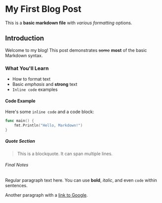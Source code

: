 # My First Blog Post

This is a **basic markdown file** with *various formatting* options.

## Introduction

Welcome to my blog! This post demonstrates ~~some~~ **most** of the basic Markdown syntax.

### What You'll Learn

- How to format text
- Basic *emphasis* and **strong** text
- `Inline code` examples

#### Code Example

Here's some `inline code` and a code block:

```go
func main() {
    fmt.Println("Hello, Markdown!")
}
```

##### Quote Section

> This is a blockquote.
> It can span multiple lines.

###### Final Notes

Regular paragraph text here. You can use **bold**, *italic*, and even `code` within sentences.

Another paragraph with a [link to Google](https://google.com).

